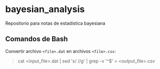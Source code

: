 # bayesian_analysis
Repositorio para notas de estadística bayesiana

## Comandos de Bash

Convertir archivo `<file>.dat` en archivos `<file>.csv`:

>cat <input_file>.dat | sed 's/ //g' | grep -v '^$' > <output_file>.csv
